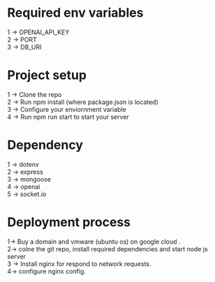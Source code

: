 # Required env variables<br/>
1 -> OPENAI_API_KEY<br/>
2 -> PORT<br/>
3 -> DB_URI<br/>

# Project setup<br/>
1 -> Clone the repo<br/>
2 -> Run npm install (where package.json is located)<br/>
3 -> Configure your enviornment variable<br/>
4 -> Run npm run start  to start your server<br/>

# Dependency<br/>
1 -> dotenv<br/>
2 -> express<br/>
3 -> mongoose<br/>
4 -> openai<br/>
5 -> socket.io<br/>

# Deployment process <br/>
1-> Buy a domain and vmware (ubuntu os) on google cloud .<br/>
2-> colne the git repo, install required dependencies and start node js server<br/>
3 -> Install nginx for respond to network requests.<br/>
4-> configure nginx config.




